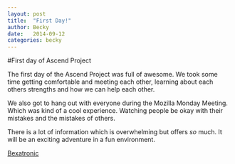 ```yaml
---
layout: post
title:  "First Day!"
author: Becky
date:   2014-09-12
categories: becky
---
```



#First day of Ascend Project

The first day of the Ascend Project was full of awesome. We took some time getting comfortable and meeting each other, learning about each others strengths and how we can help each other.

We also got to hang out with everyone during the Mozilla Monday Meeting. Which was kind of a cool experience. Watching people be okay with their mistakes and the mistakes of others.

There is a lot of information which is overwhelming but offers *so* much. It will be an exciting adventure in a fun environment.

[Bexatronic](https://twitter.com/Bexatronic)
